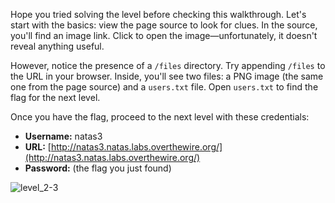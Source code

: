 Hope you tried solving the level before checking this walkthrough. Let's start with the basics: view the page source to look for clues. In the source, you'll find an image link. Click to open the image—unfortunately, it doesn't reveal anything useful.

However, notice the presence of a `/files` directory. Try appending `/files` to the URL in your browser. Inside, you'll see two files: a PNG image (the same one from the page source) and a `users.txt` file. Open `users.txt` to find the flag for the next level.

Once you have the flag, proceed to the next level with these credentials:

- **Username:** natas3  
- **URL:** [http://natas3.natas.labs.overthewire.org/](http://natas3.natas.labs.overthewire.org/)  
- **Password:** (the flag you just found)

![level_2-3](./images/level_2-3.png)